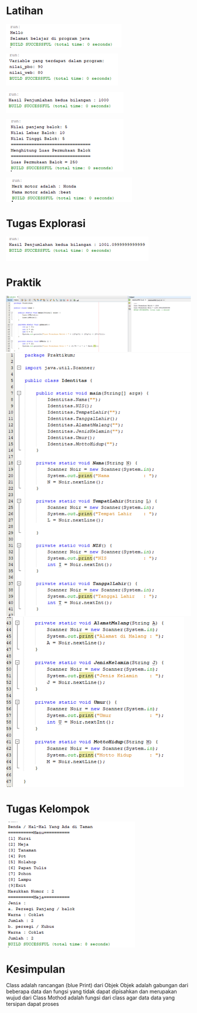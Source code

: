 # Latihan

![Alt Text](https://github.com/AndraQeysa/PBO/blob/master/HelloTelkom.PNG)

![Alt Text](https://github.com/AndraQeysa/PBO/blob/master/Variable.PNG)

![Alt Text](https://github.com/AndraQeysa/PBO/blob/master/Arimatika.PNG)

![Alt Text](https://github.com/AndraQeysa/PBO/blob/master/LuasBalok.PNG)

![Alt Text](https://github.com/AndraQeysa/PBO/blob/master/Sepedamotor.PNG)

# Tugas Explorasi

![Alt Text](https://github.com/AndraQeysa/PBO/blob/master/Tugas%20Eksplorasi.PNG)

# Praktik
![Alt Text](https://github.com/AndraQeysa/PBO/blob/master/Praktik%201.PNG)
![Alt Text](https://github.com/AndraQeysa/PBO/blob/master/Praktik%202%20A.PNG)
![Alt Text](https://github.com/AndraQeysa/PBO/blob/master/Praktik%202%20B.PNG)

# Tugas Kelompok

![Alt Text](https://github.com/AndraQeysa/PBO/blob/master/Tugas%20Kelompok.PNG)

# Kesimpulan
Class adalah rancangan (blue Print) dari Objek
Objek adalah gabungan dari beberapa data dan fungsi yang tidak dapat dipisahkan dan merupakan wujud dari Class
Mothod adalah fungsi dari class agar data data yang tersipan dapat proses
